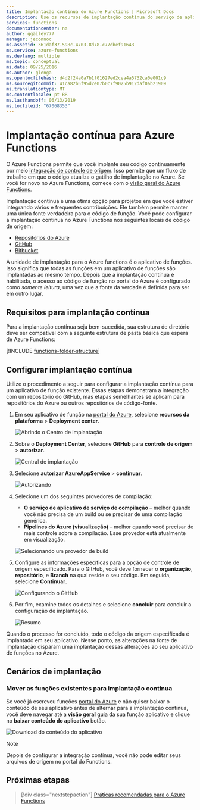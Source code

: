 ```yaml
---
title: Implantação contínua do Azure Functions | Microsoft Docs
description: Use os recursos de implantação contínua do serviço de aplicativo do Azure para publicar suas funções.
services: functions
documentationcenter: na
author: ggailey777
manager: jeconnoc
ms.assetid: 361daf37-598c-4703-8d78-c77dbef91643
ms.service: azure-functions
ms.devlang: multiple
ms.topic: conceptual
ms.date: 09/25/2016
ms.author: glenga
ms.openlocfilehash: d4d2f24a0a7b1f01627ed2cea4a5732ca0e001c9
ms.sourcegitcommit: 41ca82b5f95d2e07b0c7f9025b912daf0ab21909
ms.translationtype: MT
ms.contentlocale: pt-BR
ms.lasthandoff: 06/13/2019
ms.locfileid: "67068353"
---
```

# <a name="continuous-deployment-for-azure-functions"></a>Implantação contínua para Azure Functions

O Azure Functions permite que você implante seu código continuamente por meio [integração de controle de origem](functions-deployment-technologies.md#source-control). Isso permite que um fluxo de trabalho em que o código atualiza o gatilho de implantação no Azure. Se você for novo no Azure Functions, comece com o [visão geral do Azure Functions](functions-overview.md).

Implantação contínua é uma ótima opção para projetos em que você estiver integrando vários e frequentes contribuições. Ele também permite manter uma única fonte verdadeira para o código de função. Você pode configurar a implantação contínua no Azure Functions nos seguintes locais de código de origem:

* [Repositórios do Azure](https://azure.microsoft.com/services/devops/repos/)
* [GitHub](https://github.com)
* [Bitbucket](https://bitbucket.org/)

A unidade de implantação para o Azure functions é o aplicativo de funções. Isso significa que todas as funções em um aplicativo de funções são implantadas ao mesmo tempo. Depois que a implantação contínua é habilitada, o acesso ao código de função no portal do Azure é configurado como *somente leitura*, uma vez que a fonte da verdade é definida para ser em outro lugar.

## <a name="requirements-for-continuous-deployment"></a>Requisitos para implantação contínua

Para a implantação contínua seja bem-sucedida, sua estrutura de diretório deve ser compatível com a seguinte estrutura de pasta básica que espera de Azure Functions:

[!INCLUDE [functions-folder-structure](../../includes/functions-folder-structure.md)]

## <a name="credentials"></a>Configurar implantação contínua

Utilize o procedimento a seguir para configurar a implantação contínua para um aplicativo de função existente. Essas etapas demonstram a integração com um repositório do GitHub, mas etapas semelhantes se aplicam para repositórios do Azure ou outros repositórios de código-fonte.

1. Em seu aplicativo de função na [portal do Azure](https://portal.azure.com), selecione **recursos da plataforma** > **Deployment center**.

    ![Abrindo o Centro de implantação](./media/functions-continuous-deployment/platform-features.png)

2. Sobre o **Deployment Center**, selecione **GitHub** para **controle de origem** > **autorizar**.

    ![Central de implantação](./media/functions-continuous-deployment/github.png)

3. Selecione **autorizar AzureAppService** > **continuar**.

    ![Autorizando](./media/functions-continuous-deployment/authorize.png)

4. Selecione um dos seguintes provedores de compilação:

    * **O serviço de aplicativo de serviço de compilação** – melhor quando você não precisa de um build ou se precisar de uma compilação genérica.
    * **Pipelines do Azure (visualização)** – melhor quando você precisar de mais controle sobre a compilação. Esse provedor está atualmente em visualização.

    ![Selecionando um provedor de build](./media/functions-continuous-deployment/build.png)

5. Configure as informações específicas para a opção de controle de origem especificado. Para o GitHub, você deve fornecer o **organização**, **repositório**, e **Branch** na qual reside o seu código. Em seguida, selecione **Continuar**.

    ![Configurando o GitHub](./media/functions-continuous-deployment/github-specifics.png)

6. Por fim, examine todos os detalhes e selecione **concluir** para concluir a configuração de implantação.

    ![Resumo](./media/functions-continuous-deployment/summary.png)

Quando o processo for concluído, todo o código da origem especificada é implantado em seu aplicativo. Nesse ponto, as alterações na fonte de implantação disparam uma implantação dessas alterações ao seu aplicativo de funções no Azure.

## <a name="deployment-scenarios"></a>Cenários de implantação

<a name="existing"></a>
### <a name="move-existing-functions-to-continuous-deployment"></a>Mover as funções existentes para implantação contínua

Se você já escreveu funções [portal do Azure](https://portal.azure.com) e não quiser baixar o conteúdo de seu aplicativo antes de alternar para a implantação contínua, você deve navegar até a **visão geral** guia da sua função aplicativo e clique no **baixar conteúdo do aplicativo** botão.

![Download do conteúdo do aplicativo](./media/functions-continuous-deployment/download.png)

> [!NOTE]
> Depois de configurar a integração contínua, você não pode editar seus arquivos de origem no portal do Functions.

## <a name="next-steps"></a>Próximas etapas

> [!div class="nextstepaction"]
> [Práticas recomendadas para o Azure Functions](functions-best-practices.md)

